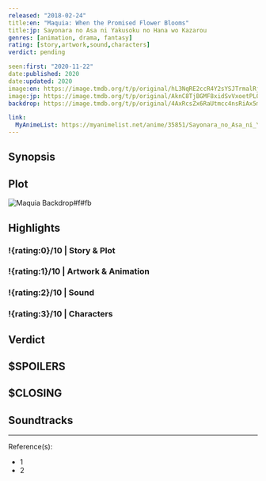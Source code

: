 ```yaml
---
released: "2018-02-24"
title:en: "Maquia: When the Promised Flower Blooms"
title:jp: Sayonara no Asa ni Yakusoku no Hana wo Kazarou
genres: [animation, drama, fantasy]
rating: [story,artwork,sound,characters]
verdict: pending

seen:first: "2020-11-22"
date:published: 2020
date:updated: 2020
image:en: https://image.tmdb.org/t/p/original/hL3NqRE2ccR4Y2sYSJTrmalRjrz.jpg
image:jp: https://image.tmdb.org/t/p/original/AknC8TjBGMF8xidSvVxoetPL0Id.jpg
backdrop: https://image.tmdb.org/t/p/original/4AxRcsZx6RaUtmcc4nsRiAx5mWW.jpg

link:
  MyAnimeList: https://myanimelist.net/anime/35851/Sayonara_no_Asa_ni_Yakusoku_no_Hana_wo_Kazarou
---
```



## Synopsis

## Plot

![Maquia Backdrop#f#fb](https://image.tmdb.org/t/p/original/yjfwNSDljAKsuHwwE34xjlY3tQj.jpg "Source: TMDB")

## Highlights

### !{rating:0}/10 | Story & Plot

### !{rating:1}/10 | Artwork & Animation

### !{rating:2}/10 | Sound

### !{rating:3}/10 | Characters

## Verdict

## $SPOILERS

## $CLOSING

## Soundtracks

***
Reference(s):

- 1
- 2
